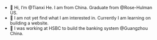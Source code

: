 - 👋 Hi, I’m @Tianxi He. I am from China. Graduate from @Rose-Hulman US.
- 👀 I am not yet find what I am interested in. Currently I am learning on building a website. 
- 🌱 I was working at HSBC to build the banking system @Guangzhou China.


<!---
tianxihe9/tianxihe9 is a ✨ special ✨ repository because its `README.md` (this file) appears on your GitHub profile.
You can click the Preview link to take a look at your changes.
--->
